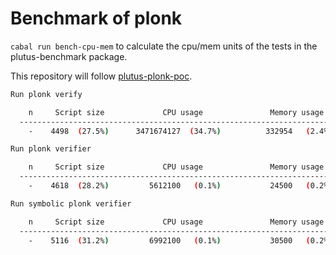 # Benchmark of plonk

`cabal run bench-cpu-mem`        to calculate the cpu/mem units of the tests in the plutus-benchmark package.

This repository will follow [plutus-plonk-poc](https://github.com/perturbing/plutus-plonk-poc).

```bash
Run plonk verify

    n     Script size             CPU usage               Memory usage
  ----------------------------------------------------------------------
    -    4498  (27.5%)      3471674127  (34.7%)          332954   (2.4%) 
```

```bash
Run plonk verifier

    n     Script size             CPU usage               Memory usage
  ----------------------------------------------------------------------
    -    4618  (28.2%)         5612100   (0.1%)           24500   (0.2%) 
```

```bash
Run symbolic plonk verifier

    n     Script size             CPU usage               Memory usage
  ----------------------------------------------------------------------
    -    5116  (31.2%)         6992100   (0.1%)           30500   (0.2%)
```
